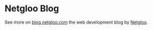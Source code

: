 # Netgloo Blog

See more on [blog.netgloo.com](http://blog.netgloo.com) the web development blog by [Netgloo](http://netgloo.com).
